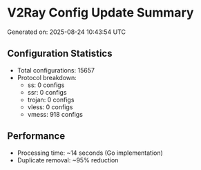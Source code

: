 # V2Ray Config Update Summary
Generated on: 2025-08-24 10:43:54 UTC

## Configuration Statistics
- Total configurations: 15657
- Protocol breakdown:
  - ss: 0 configs
  - ssr: 0 configs
  - trojan: 0 configs
  - vless: 0 configs
  - vmess: 918 configs

## Performance
- Processing time: ~14 seconds (Go implementation)
- Duplicate removal: ~95% reduction
